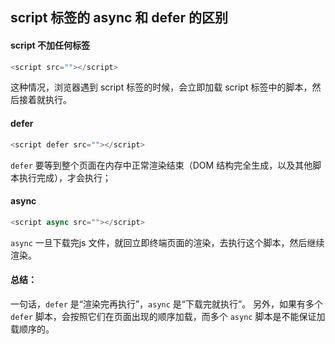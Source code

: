 ## script 标签的 async 和 defer 的区别

#### script 不加任何标签
```js
<script src=""></script>
```
这种情况，浏览器遇到 script  标签的时候，会立即加载 script 标签中的脚本，然后接着就执行。

#### defer
```js
<script defer src=""></script>
```

`defer` 要等到整个页面在内存中正常渲染结束（DOM 结构完全生成，以及其他脚本执行完成），才会执行；

#### async
```js
<script async src=""></script>
```
`async` 一旦下载完js 文件，就回立即终端页面的渲染，去执行这个脚本，然后继续渲染。


#### 总结：
一句话，`defer` 是“渲染完再执行”，`async` 是“下载完就执行”。
另外，如果有多个 `defer` 脚本，会按照它们在页面出现的顺序加载，而多个 `async` 脚本是不能保证加载顺序的。